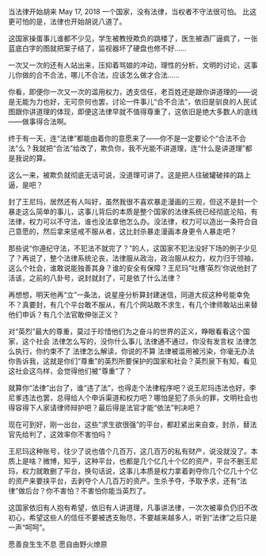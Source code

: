当法律开始胡来
May 17, 2018
一个国家，没有法律，当权者不守法很可怕。
比这更可怕的是，法律也开始胡说八道了。

这国家操蛋事儿谁都不少见，学生被教授欺负的跳楼了，医生被酒厂逼疯了，一张蓝底白字的图就把案子结了，监视器坏了硬盘也修不好……

一次又一次的还有人站出来，压抑着骂娘的冲动，理性的分析，文明的讨论，这事儿你做的合不合法，哪儿不合法，应该怎么做才合法……

你看，即便你一次又一次的滥用权力，透支信任，老百姓还是跟你讲道理的——说是无能为力也好，无可奈何也罢，讨论一件事儿“合不合法”，依旧是驯良的人民试图跟你讲道理的体现，即便这法律早就不值得尊重了，这依旧是绝大多数人的底线——做事得合法啊。

终于有一天，连“法律”都能由着你的意愿来了——你不是一定要论个“合法不合法”么？我就把“合法”给改了，欺负你，我不光能不讲道理，连“什么是讲道理”都是我说的算。

这么一来，被欺负就彻底无话可说，没道理可讲了。这是把人往破罐破摔的路上逼，是吧？

封了王尼玛，居然还有人叫好，虽然我很不喜欢暴走漫画的三观，但这不是封一个暴走这么简单的事儿，这事儿背后的本质是整个国家的法律系统已经彻底沦陷，有法律，权力可以不守法，谁也没法拿他怎么办。没法律，权力可以造出一条符合自己意愿的，然后拿来惩戒不服从者，这比封杀暴走漫画本身更令人暴走吧？

那些说“你遵纪守法，不犯法不就完了？”的人，这国家不犯法没好下场的例子少见了？再说了，整个法律系统沦丧，法律服从政治，政治服从权力，权力归于领袖，这么个社会，谁敢说能独善其身？谁的安全有保障？王尼玛”吐槽‘英烈’你说他封了活该，之前的八卦号，说封就封了，可是依了什么法律？

再想想，明天他再“立”一条法，说星座分析算封建迷信，同道大叔这种号能幸免不？真要封，有几个平台敢不服从，有几个网站敢不求生，有几个律师敢站出来替他们申诉？有几个法官敢伸张正义？

对“英烈”最大的尊重，莫过于珍惜他们为之奋斗的世界的正义，睁眼看看这个国家，这个社会
法律怎么写的，没你什么事儿
法律通不通过，你没有发言权
法律怎么执行，你约束不了
法律怎么解读，你说的不算
法律被滥用被污染，你毫无办法
你告诉我，这就是你们“尊重”的英烈所要保护的国家和社会？英烈泉下有知，看见这社会这鸟样，会觉得他们被“尊重”了？

就算你“法律”出台了，谁“违了法”，也得走个法律程序吧？说王尼玛违法也好，李尼爹违法也罢，总得给人个申诉渠道和权力吧？哪怕是犯了杀头的罪，文明社会也得容得下人家请律师辩护吧？最后得是法官才能“依法”判决吧？

现在可到好，刚一出台，这些“求生欲很强”的平台，都赶紧出来自查，封杀，替法官先给判了，这效率你不害怕吗？

王尼玛这种账号，往少了说也值个几百万，这几百万的私有财产，说没就没了。本质上是啥？微博，知乎，这种平台，也都是几个亿几十个亿的资产，平台不删王尼玛，权力就敢删了平台，换句话说，这事儿本质是权力拿着剥夺你几个亿几十个亿的资产来要挟平台，去剥夺个人几百万的资产。生杀予夺，予取予求，还有“法律”做后台？你不害怕？不害怕你能当英烈了。

这国家依旧有人抱有希望，依旧有人讲道理，凡事讲法律，一次次被辜负仍旧不改初心，希望这些人的信任不要被透支殆尽，不要越来越多人，听到“法律”之后只是一声“呵呵”。

愿善良生生不息
愿自由野火燎原
